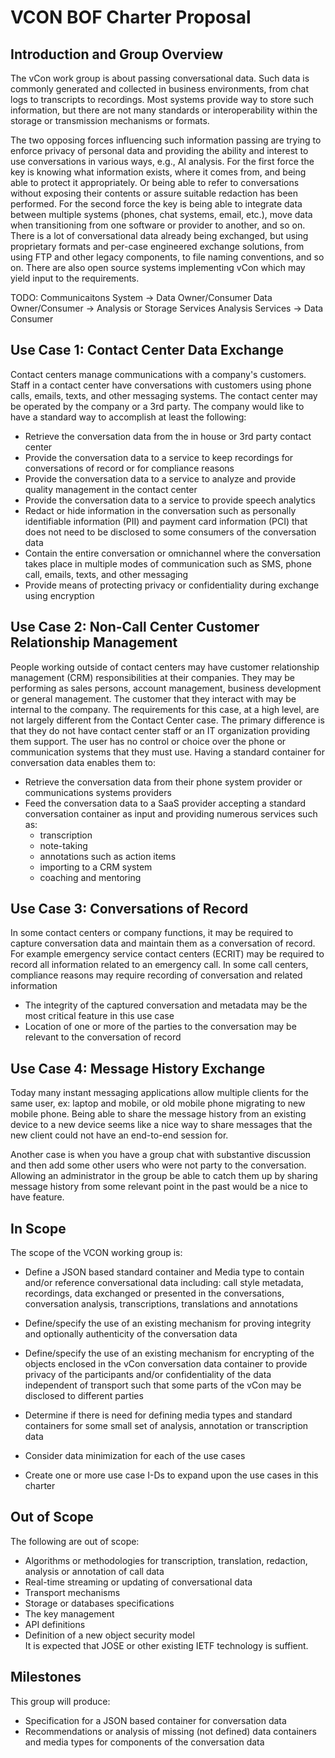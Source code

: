 # VCON BOF Charter Proposal

## Introduction and Group Overview

The vCon work group is about passing conversational data.
Such data is commonly generated and collected in business environments, from chat logs to transcripts to recordings.
Most systems provide way to store such information, but there are not many standards or interoperability within the storage or transmission mechanisms or formats.

The two opposing forces influencing such information passing are trying to enforce privacy of personal data and providing the ability and interest to use conversations in various ways, e.g.,  AI analysis.
For the first force the key is knowing what information exists, where it comes from, and being able to protect it appropriately. Or being able to refer to conversations without exposing their contents or assure suitable redaction has been performed.
For the second force the key is being able to integrate data between multiple systems (phones, chat systems, email, etc.), move data when transitioning from one software or provider to another, and so on.
There is a lot of conversational data already being exchanged, but using proprietary formats and per-case engineered exchange solutions, from using FTP and other legacy components, to file naming conventions, and so on.
There are also open source systems implementing vCon which may yield input to the requirements.

TODO:
Communicaitons System -> Data Owner/Consumer
Data Owner/Consumer -> Analysis or Storage Services
Analysis Services -> Data Consumer

## Use Case 1: Contact Center Data Exchange

Contact centers manage communications with a company's customers.
Staff in a contact center have conversations with customers using phone calls, emails, texts, and other messaging systems.
The contact center may be operated by the company or a 3rd party.
The company would like to have a standard way to accomplish at least the following:

  * Retrieve the conversation data from the in house or 3rd party contact center
  * Provide the conversation data to a service to keep recordings for conversations of record or for compliance reasons
  * Provide the conversation data to a service to analyze and provide quality management in the contact center
  * Provide the conversation data to a service to provide speech analytics
  * Redact or hide information in the conversation such as personally identifiable information (PII) and payment card information (PCI) that does not need to be disclosed to some consumers of the conversation data
  * Contain the entire conversation or omnichannel where the conversation takes place in multiple modes of communication such as SMS, phone call, emails, texts, and other messaging
  * Provide means of protecting privacy or confidentiality during exchange using encryption

## Use Case 2: Non-Call Center Customer Relationship Management

People working outside of contact centers may have customer relationship management (CRM) responsibilities at their companies.
They may be performing as sales persons, account management, business development or general management.
The customer that they interact with may be internal to the company.
The requirements for this case, at a high level, are not largely different from the Contact Center case.
The primary difference is that they do not have contact center staff or an IT organization providing them support.
The user has no control or choice over the phone or communication systems that they must use.
Having a standard container for conversation data enables them to:

  * Retrieve the conversation data from their phone system provider or communications systems providers
  * Feed the conversation data to a SaaS provider accepting a standard conversation container as input and providing numerous services such as:
    * transcription
    * note-taking
    * annotations such as action items
    * importing to a CRM system
    * coaching and mentoring


## Use Case 3: Conversations of Record

In some contact centers or company functions, it may be required to capture conversation data and maintain them as a conversation of record.
For example emergency service contact centers (ECRIT) may be required to record all information related to an emergency call.
In some call centers, compliance reasons may require recording of conversation and related information

  * The integrity of the captured conversation and metadata may be the most critical feature in this use case
  * Location of one or more of the parties to the conversation may be relevant to the conversation of record


## Use Case 4: Message History Exchange

Today many instant messaging applications allow multiple clients for the same user, ex: laptop and mobile, or old mobile phone migrating to new mobile phone.
Being able to share the message history from an existing device to a new device seems like a nice way to share messages that the new client could not have an end-to-end session for.

Another case is when you have a group chat with substantive discussion and then add some other users who were not party to the conversation.
Allowing an administrator in the group be able to catch them up by sharing message history from some relevant point in the past would be a nice to have feature.

 
## In Scope

The scope of the VCON working group is:

  * Define a JSON based standard container and Media type to contain and/or reference conversational data including: call style metadata, recordings, data exchanged or presented in the conversations, conversation analysis, transcriptions, translations and annotations
  * Define/specify the use of an existing mechanism for proving integrity and optionally authenticity of the conversation data
  * Define/specify the use of an existing mechanism for encrypting of the objects enclosed in the vCon conversation data container to provide privacy of the participants and/or confidentiality of the data independent of transport such that some parts of the vCon may be disclosed to different parties

  * Determine if there is need for defining media types and standard containers for some small set of analysis, annotation or transcription data
  * Consider data minimization for each of the use cases
  * Create one or more use case I-Ds to expand upon the use cases in this charter

## Out of Scope

The following are out of scope:

  * Algorithms or methodologies for transcription, translation, redaction, analysis or annotation of call data
  * Real-time streaming or updating of conversational data
  * Transport mechanisms
  * Storage or databases specifications
  * The key management
  * API definitions
  * Definition of a new object security model  
    It is expected that JOSE or other existing IETF technology is suffient.

## Milestones

This group will produce:
  * Specification for a JSON based container for conversation data
  * Recommendations or analysis of missing (not defined) data containers and media types for components of the conversation data

